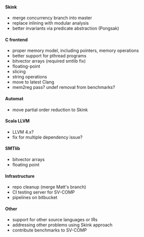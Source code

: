 #### Skink

* merge concurrency branch into master
* replace inlining with modular analysis
* better invariants via predicate abstraction (Pongsak)

#### C frontend

* proper memory model, including pointers, memory operations
* better support for pthread programs
* bitvector arrays (required smtlib fix)
* floating-point
* slicing
* string operations
* move to latest Clang
* mem2reg pass? undef removal from benchmarks?

#### Automat

* move partial order reduction to Skink

#### Scala LLVM

* LLVM 4.x?
* fix for multiple dependency issue?

#### SMTlib

* bitvector arrays
* floating point

#### Infrastructure

* repo cleanup (merge Matt's branch)
* CI testing server for SV-COMP
* pipelines on bitbucket

#### Other

* support for other source languages or IRs
* addressing other problems using Skink approach
* contribute benchmarks to SV-COMP
